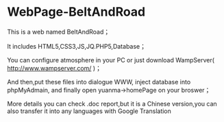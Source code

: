 # WebPage-BeltAndRoad
This is a web named BeltAndRoad；

It includes HTML5,CSS3,JS,JQ.PHP5,Database；

You can configure atmosphere in your PC or just download WampServer( http://www.wampserver.com/ )；

And then,put these files into dialogue WWW, inject database into phpMyAdmain, and finally open yuanma->homePage on your broswer；

More details you can check .doc report,but it is a Chinese version,you can also transfer it into any languages with Google Translation